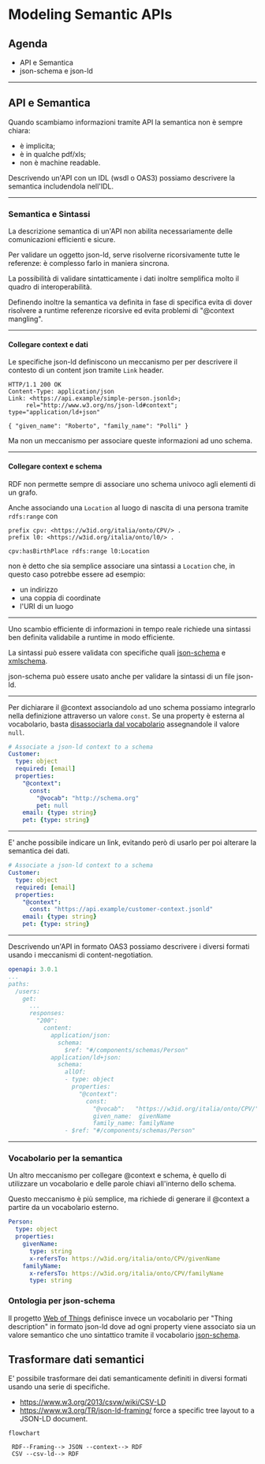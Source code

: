 # Modeling Semantic APIs

## Agenda

- API e Semantica
- json-schema e json-ld

---

## API e Semantica

Quando scambiamo informazioni tramite API
la semantica non è sempre chiara:

- è implicita;
- è in qualche pdf/xls;
- non è machine readable.

Descrivendo un'API con un IDL (wsdl o OAS3)
possiamo descrivere la semantica includendola
nell'IDL.

---

### Semantica e Sintassi

La descrizione semantica di un'API
non abilita necessariamente delle comunicazioni
efficienti e sicure.

Per validare un oggetto json-ld, serve risolverne
ricorsivamente tutte le referenze:
è complesso farlo in maniera sincrona.

La possibilità di validare sintatticamente
i dati inoltre semplifica molto il quadro di interoperabilità.

Definendo inoltre la semantica va
definita in fase di specifica
evita di dover risolvere a runtime
referenze ricorsive
ed evita problemi di "@context mangling".

----

#### Collegare context e dati

Le specifiche json-ld definiscono un meccanismo per
per descrivere il contesto di un content json tramite `Link` header.

```http
HTTP/1.1 200 OK
Content-Type: application/json
Link: <https://api.example/simple-person.jsonld>;
     rel="http://www.w3.org/ns/json-ld#context"; type="application/ld+json"

{ "given_name": "Roberto", "family_name": "Polli" }
```

Ma non un meccanismo per associare queste informazioni ad uno schema.

----

#### Collegare context e schema

RDF non permette sempre di associare uno schema univoco agli
elementi di un grafo.

Anche associando una `Location` al luogo di nascita
di una persona tramite  `rdfs:range` con

```turtle
prefix cpv: <https://w3id.org/italia/onto/CPV/> .
prefix l0: <https://w3id.org/italia/onto/l0/> .

cpv:hasBirthPlace rdfs:range l0:Location
```

non è detto che sia semplice associare una sintassi
a `Location` che, in questo caso potrebbe essere ad esempio:

- un indirizzo
- una coppia di coordinate
- l'URI di un luogo

----

Uno scambio efficiente di informazioni in tempo reale
richiede una sintassi ben definita
validabile a runtime in modo efficiente.

La sintassi può essere validata con specifiche quali
[json-schema]() e [xmlschema]().

json-schema può essere usato anche per validare
la sintassi di un file json-ld.

----

Per dichiarare il @context associandolo ad uno schema
possiamo integrarlo nella definizione attraverso
un valore `const`.
Se una property è esterna al vocabolario,
basta
[disassociarla dal vocabolario](https://w3c.github.io/json-ld-syntax/#example-25-using-the-null-keyword-to-ignore-data)
assegnandole il valore `null`.

```yaml
# Associate a json-ld context to a schema
Customer:
  type: object
  required: [email]
  properties:
    "@context":
      const:
        "@vocab": "http://schema.org"
        pet: null
    email: {type: string}
    pet: {type: string}
```

----

E' anche possibile indicare un link,
evitando però di usarlo per poi alterare
la semantica dei dati.

```yaml
# Associate a json-ld context to a schema
Customer:
  type: object
  required: [email]
  properties:
    "@context":
      const: "https://api.example/customer-context.jsonld"
    email: {type: string}
    pet: {type: string}
```

----

Descrivendo un'API in formato OAS3 possiamo
descrivere i diversi formati usando i meccanismi
di content-negotiation.

```yaml
openapi: 3.0.1
...
paths:
  /users:
    get:
      ...
      responses:
        "200":
          content:
            application/json:
              schema:
                $ref: "#/components/schemas/Person"
            application/ld+json:
              schema:
                allOf:
                - type: object
                  properties:
                    "@context":
                      const:
                        "@vocab":   "https://w3id.org/italia/onto/CPV/"
                        given_name:  givenName
                        family_name: familyName
                - $ref: "#/components/schemas/Person"


```

---

### Vocabolario per la semantica

Un altro meccanismo per collegare @context
e schema, è quello di utilizzare un vocabolario
e delle parole chiavi all'interno dello schema.

Questo meccanismo è più semplice, ma richiede
di generare il @context a partire da un vocabolario esterno.

```yaml
Person:
  type: object
  properties:
    givenName:
      type: string
      x-refersTo: https://w3id.org/italia/onto/CPV/givenName
    familyName:
      x-refersTo: https://w3id.org/italia/onto/CPV/familyName
      type: string

```

### Ontologia per json-schema

Il progetto [Web of Things](https://w3.org/ns/td.jsonld) definisce invece
un vocabolario per "Thing description" in formato json-ld dove ad ogni property viene associato
sia un valore semantico che uno sintattico tramite il vocabolario
[json-schema](https://w3.org/ns/json-schema/).

## Trasformare dati semantici

E' possibile trasformare dei dati semanticamente definiti in diversi formati
usando una serie di specifiche.

- https://www.w3.org/2013/csvw/wiki/CSV-LD
- https://www.w3.org/TR/json-ld-framing/ force a specific tree layout to a JSON-LD document.




```mermaid
flowchart

 RDF--Framing--> JSON --context--> RDF
 CSV --csv-ld--> RDF

```
